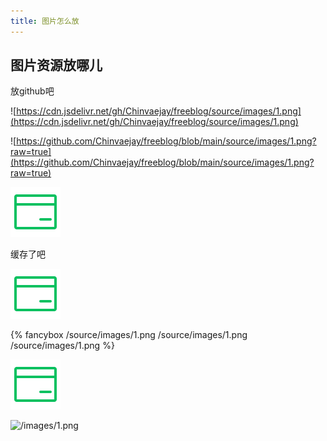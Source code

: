 ```yaml
---
title: 图片怎么放
---
```


## 图片资源放哪儿

放github吧

![https://cdn.jsdelivr.net/gh/Chinvaejay/freeblog/source/images/1.png](https://cdn.jsdelivr.net/gh/Chinvaejay/freeblog/source/images/1.png)

![https://github.com/Chinvaejay/freeblog/blob/main/source/images/1.png?raw=true](https://github.com/Chinvaejay/freeblog/blob/main/source/images/1.png?raw=true)

![/source/images/1.png](/source/images/1.png)

缓存了吧

![/source/images/1.png](/source/images/1.png)

{% fancybox /source/images/1.png /source/images/1.png /source/images/1.png %}

![../images/1.png](../images/1.png)

![/images/1.png](/images/1.png)